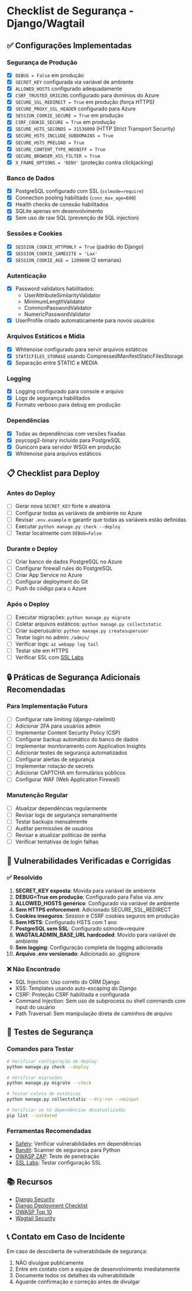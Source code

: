 # Checklist de Segurança - Django/Wagtail

## ✅ Configurações Implementadas

### Segurança de Produção
- [x] `DEBUG = False` em produção
- [x] `SECRET_KEY` configurada via variável de ambiente
- [x] `ALLOWED_HOSTS` configurado adequadamente
- [x] `CSRF_TRUSTED_ORIGINS` configurado para domínios do Azure
- [x] `SECURE_SSL_REDIRECT = True` em produção (força HTTPS)
- [x] `SECURE_PROXY_SSL_HEADER` configurado para Azure
- [x] `SESSION_COOKIE_SECURE = True` em produção
- [x] `CSRF_COOKIE_SECURE = True` em produção
- [x] `SECURE_HSTS_SECONDS = 31536000` (HTTP Strict Transport Security)
- [x] `SECURE_HSTS_INCLUDE_SUBDOMAINS = True`
- [x] `SECURE_HSTS_PRELOAD = True`
- [x] `SECURE_CONTENT_TYPE_NOSNIFF = True`
- [x] `SECURE_BROWSER_XSS_FILTER = True`
- [x] `X_FRAME_OPTIONS = 'DENY'` (proteção contra clickjacking)

### Banco de Dados
- [x] PostgreSQL configurado com SSL (`sslmode=require`)
- [x] Connection pooling habilitado (`conn_max_age=600`)
- [x] Health checks de conexão habilitados
- [x] SQLite apenas em desenvolvimento
- [x] Sem uso de raw SQL (prevenção de SQL injection)

### Sessões e Cookies
- [x] `SESSION_COOKIE_HTTPONLY = True` (padrão do Django)
- [x] `SESSION_COOKIE_SAMESITE = 'Lax'`
- [x] `SESSION_COOKIE_AGE = 1209600` (2 semanas)

### Autenticação
- [x] Password validators habilitados:
  - UserAttributeSimilarityValidator
  - MinimumLengthValidator
  - CommonPasswordValidator
  - NumericPasswordValidator
- [x] UserProfile criado automaticamente para novos usuários

### Arquivos Estáticos e Mídia
- [x] Whitenoise configurado para servir arquivos estáticos
- [x] `STATICFILES_STORAGE` usando CompressedManifestStaticFilesStorage
- [x] Separação entre STATIC e MEDIA

### Logging
- [x] Logging configurado para console e arquivo
- [x] Logs de segurança habilitados
- [x] Formato verboso para debug em produção

### Dependências
- [x] Todas as dependências com versões fixadas
- [x] psycopg2-binary incluído para PostgreSQL
- [x] Gunicorn para servidor WSGI em produção
- [x] Whitenoise para arquivos estáticos

## 📋 Checklist para Deploy

### Antes do Deploy
- [ ] Gerar nova `SECRET_KEY` forte e aleatória
- [ ] Configurar todas as variáveis de ambiente no Azure
- [ ] Revisar `.env.example` e garantir que todas as variáveis estão definidas
- [ ] Executar `python manage.py check --deploy`
- [ ] Testar localmente com `DEBUG=False`

### Durante o Deploy
- [ ] Criar banco de dados PostgreSQL no Azure
- [ ] Configurar firewall rules do PostgreSQL
- [ ] Criar App Service no Azure
- [ ] Configurar deployment do Git
- [ ] Push do código para o Azure

### Após o Deploy
- [ ] Executar migrações: `python manage.py migrate`
- [ ] Coletar arquivos estáticos: `python manage.py collectstatic`
- [ ] Criar superusuário: `python manage.py createsuperuser`
- [ ] Testar login no admin: `/admin/`
- [ ] Verificar logs: `az webapp log tail`
- [ ] Testar site em HTTPS
- [ ] Verificar SSL com [SSL Labs](https://www.ssllabs.com/ssltest/)

## 🔒 Práticas de Segurança Adicionais Recomendadas

### Para Implementação Futura
- [ ] Configurar rate limiting (django-ratelimit)
- [ ] Adicionar 2FA para usuários admin
- [ ] Implementar Content Security Policy (CSP)
- [ ] Configurar backup automático do banco de dados
- [ ] Implementar monitoramento com Application Insights
- [ ] Adicionar testes de segurança automatizados
- [ ] Configurar alertas de segurança
- [ ] Implementar rotação de secrets
- [ ] Adicionar CAPTCHA em formulários públicos
- [ ] Configurar WAF (Web Application Firewall)

### Manutenção Regular
- [ ] Atualizar dependências regularmente
- [ ] Revisar logs de segurança semanalmente
- [ ] Testar backups mensalmente
- [ ] Auditar permissões de usuários
- [ ] Revisar e atualizar políticas de senha
- [ ] Verificar tentativas de login falhas

## 🚨 Vulnerabilidades Verificadas e Corrigidas

### ✅ Resolvido
1. **SECRET_KEY exposta**: Movida para variável de ambiente
2. **DEBUG=True em produção**: Configurado para False via .env
3. **ALLOWED_HOSTS genérico**: Configurado via variável de ambiente
4. **Sem HTTPS enforcement**: Adicionado SECURE_SSL_REDIRECT
5. **Cookies inseguros**: Session e CSRF cookies seguros em produção
6. **Sem HSTS**: Configurado HSTS com 1 ano
7. **PostgreSQL sem SSL**: Configurado sslmode=require
8. **WAGTAILADMIN_BASE_URL hardcoded**: Movido para variável de ambiente
9. **Sem logging**: Configuração completa de logging adicionada
10. **Arquivo .env versionado**: Adicionado ao .gitignore

### ❌ Não Encontrado
- SQL Injection: Uso correto do ORM Django
- XSS: Templates usando auto-escaping do Django
- CSRF: Proteção CSRF habilitada e configurada
- Command Injection: Sem uso de subprocess ou shell commands com input do usuário
- Path Traversal: Sem manipulação direta de caminhos de arquivo

## 🧪 Testes de Segurança

### Comandos para Testar
```bash
# Verificar configuração de deploy
python manage.py check --deploy

# Verificar migrações
python manage.py migrate --check

# Testar coleta de estáticos
python manage.py collectstatic --dry-run --noinput

# Verificar se há dependências desatualizadas
pip list --outdated
```

### Ferramentas Recomendadas
- [Safety](https://pyup.io/safety/): Verificar vulnerabilidades em dependências
- [Bandit](https://bandit.readthedocs.io/): Scanner de segurança para Python
- [OWASP ZAP](https://www.zaproxy.org/): Teste de penetração
- [SSL Labs](https://www.ssllabs.com/ssltest/): Testar configuração SSL

## 📚 Recursos

- [Django Security](https://docs.djangoproject.com/en/stable/topics/security/)
- [Django Deployment Checklist](https://docs.djangoproject.com/en/stable/howto/deployment/checklist/)
- [OWASP Top 10](https://owasp.org/www-project-top-ten/)
- [Wagtail Security](https://docs.wagtail.org/en/stable/advanced_topics/security.html)

## 📞 Contato em Caso de Incidente

Em caso de descoberta de vulnerabilidade de segurança:
1. NÃO divulgue publicamente
2. Entre em contato com a equipe de desenvolvimento imediatamente
3. Documente todos os detalhes da vulnerabilidade
4. Aguarde confirmação e correção antes de divulgar
